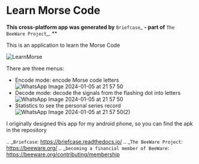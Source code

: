 Learn Morse Code 
===========

**This cross-platform app was generated by** `Briefcase`_ **- part of**
`The BeeWare Project`_. **

This is an application to learn the Morse Code

![LearnMorse](https://github.com/samuelaligator/Learn_Morse_Code/assets/61619191/4d002311-3e51-4927-a52f-317089765eed)

There are three menus:
- Encode mode: encode Morse code letters
![WhatsApp Image 2024-01-05 at 21 57 50](https://github.com/samuelaligator/Learn_Morse_Code/assets/61619191/e9e16766-d3d8-4cb2-9564-f67ed6a5a1cf)
- Decode mode: decode the signals from the flashing dot into letters
![WhatsApp Image 2024-01-05 at 21 57 50](https://github.com/samuelaligator/Learn_Morse_Code/assets/61619191/a4237d0e-7489-40f7-8800-f957c088bae6)
- Statistics to see the personal series record
![WhatsApp Image 2024-01-05 at 21 57 50(2)](https://github.com/samuelaligator/Learn_Morse_Code/assets/61619191/b2cd2dd7-e5be-4a66-a00c-de78fdeb8fbb)

  
I originally designed this app for my android phone, so you can find the apk in the repository

.. _`Briefcase`: https://briefcase.readthedocs.io/
.. _`The BeeWare Project`: https://beeware.org/
.. _`becoming a financial member of BeeWare`: https://beeware.org/contributing/membership


